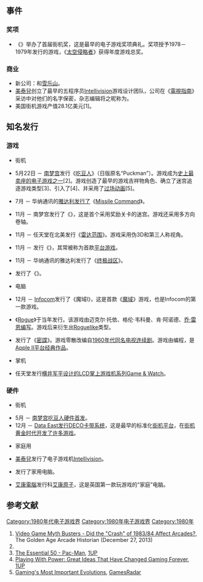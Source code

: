 ## 事件

### 奖项

  - 《》举办了首届街机奖，这是最早的电子游戏奖项典礼。奖项授予1978－1979年发行的游戏，《[太空侵略者](../Page/太空侵略者.md "wikilink")》获得年度游戏总奖。

### 商业

  - 新公司：和[雪乐山](https://zh.wikipedia.org/wiki/Sierra_On-Line "wikilink")。
  - [美泰兒](../Page/美泰兒.md "wikilink")创立了最早的五程序员[Intellivision](../Page/Intellivision.md "wikilink")游戏设计团队，公司在《[電視指南](https://zh.wikipedia.org/wiki/電視指南_\(雜誌\) "wikilink")》采访中对他们的名字保密，杂志编辑将之昵称为。
  - 美国街机游戏产值28.1亿美元\[1\]。

## 知名发行

### 游戏

  - 街机

<!-- end list -->

  - 5月22日 － [南梦宫](../Page/南梦宫.md "wikilink")发行《[吃豆人](../Page/吃豆人.md "wikilink")》（日版原名“Puckman”）。游戏成为[史上最卖座的电子游戏之一](https://zh.wikipedia.org/wiki/销量最高的电子游戏列表 "wikilink")\[2\]。游戏创造了最早的游戏吉祥物角色、确立了迷宫追逐游戏类型\[3\]、引入了\[4\]、并采用了[过场动画](https://zh.wikipedia.org/wiki/过场动画 "wikilink")\[5\]。

  - 7月 － 华纳通讯的[雅达利发行了](https://zh.wikipedia.org/wiki/雅达利 "wikilink")《[Missile Command](https://zh.wikipedia.org/wiki/Missile_Command "wikilink")》。

  - 11月 － 南梦宫发行了《》，这是首个采用奖励关卡的迷宫。游戏还采用多方向卷轴。

  - 11月 － 任天堂在北美发行《[雷达范围](https://zh.wikipedia.org/wiki/雷达范围 "wikilink")》。游戏采用伪3D和第三人称视角。

  - 11月 － 发行《》，其常被称为首款[平台游戏](../Page/平台游戏.md "wikilink")。

  - 11月 － 华纳通讯的雅达利发行了《[终极战区](https://zh.wikipedia.org/wiki/终极战区 "wikilink")》。

  - 发行了《》。

<!-- end list -->

  - 电脑

<!-- end list -->

  - 12月 － [Infocom](../Page/Infocom.md "wikilink")发行了《魔域I》，这是首款《[魔域](../Page/魔域.md "wikilink")》游戏，也是Infocom的第一款游戏。

  - 《[Rogue](../Page/Rogue.md "wikilink")》于当年发行。该游戏由迈克尔·托依、格伦·韦科曼、肯·阿诺德、[乔·雷恩编写](https://zh.wikipedia.org/wiki/乔·雷恩 "wikilink")。游戏后来衍生出[Roguelike](../Page/Roguelike.md "wikilink")类型。

  - 发行了《[密諜](https://zh.wikipedia.org/wiki/密諜_\(游戏\) "wikilink")》。游戏零散改编自[1960年代同名电视连续剧](../Page/密諜.md "wikilink")。游戏由编程，是[Apple II平台经典作品](../Page/Apple_II.md "wikilink")。

<!-- end list -->

  - 掌机

<!-- end list -->

  - 任天堂发行[横井军平设计的LCD掌上游戏机系列](https://zh.wikipedia.org/wiki/横井军平 "wikilink")[Game & Watch](../Page/Game_&_Watch.md "wikilink")。

### 硬件

  - 街机

<!-- end list -->

  - 5月 － [南梦宫吃豆人硬件首发](https://zh.wikipedia.org/wiki/南梦宫吃豆人 "wikilink")。
  - 12月 － [Data East发行](../Page/Data_East.md "wikilink")[DECO卡带系统](https://zh.wikipedia.org/wiki/DECO卡带系统 "wikilink")，这是最早的标准化[街机平台](https://zh.wikipedia.org/wiki/街机母板 "wikilink")，在[街机黄金时代开发了许多游戏](https://zh.wikipedia.org/wiki/街机黄金时代 "wikilink")。

<!-- end list -->

  - 家庭用

<!-- end list -->

  - [美泰兒](../Page/美泰兒.md "wikilink")发行了电子游戏机[Intellivision](../Page/Intellivision.md "wikilink")。

  - 发行了家用电脑。

  - [艾康電腦](../Page/艾康電腦.md "wikilink")发行科[艾康原子](https://zh.wikipedia.org/wiki/艾康原子 "wikilink")，这是英国第一款玩游戏的“家庭”电脑。

## 参考文献

[Category:1980年代电子游戏界](https://zh.wikipedia.org/wiki/Category:1980年代电子游戏界 "wikilink") [Category:1980年电子游戏界](https://zh.wikipedia.org/wiki/Category:1980年电子游戏界 "wikilink") [Category:1980年](https://zh.wikipedia.org/wiki/Category:1980年 "wikilink")

1.  [Video Game Myth Busters - Did the "Crash" of 1983/84 Affect Arcades?](http://allincolorforaquarter.blogspot.co.uk/2013/12/video-game-myth-buster-did-crash-of.html), The Golden Age Arcade Historian (December 27, 2013)
2.
3.  [The Essential 50 - Pac-Man](http://www.1up.com/do/feature?cId=3122102), [1UP](../Page/1UP.com.md "wikilink")
4.  [Playing With Power: Great Ideas That Have Changed Gaming Forever](http://www.1up.com/do/feature?cId=3151392), [1UP](../Page/1UP.com.md "wikilink")
5.  [Gaming's Most Important Evolutions](http://www.gamesradar.com/f/gamings-most-important-evolutions/a-20101008102331322035/p-2), [GamesRadar](https://zh.wikipedia.org/wiki/GamesRadar "wikilink")